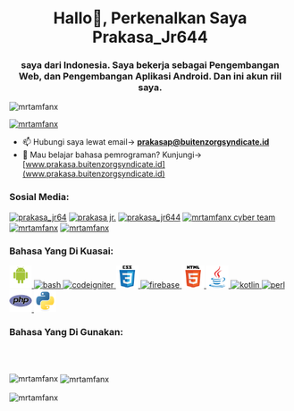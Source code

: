 

### <h1 align="center">Hallo🤝, Perkenalkan Saya Prakasa_Jr644</h1>
<h3 align="center">saya dari Indonesia. Saya bekerja sebagai Pengembangan Web, dan Pengembangan Aplikasi Android. Dan ini akun riil saya.</h3>

<p align="left"> <img src="https://komarev.com/ghpvc/?username=mrtamfanx&label=Profile%20views&color=0e75b6&style=flat" alt="mrtamfanx" /> </p>

<p align="left"> <a href="https://github.com/ryo-ma/github-profile-trophy"><img src="https://github-profile-trophy.vercel.app/?username=mrtamfanx" alt="mrtamfanx" /></a> </p>


- 📫 Hubungi saya lewat email-> **prakasap@buitenzorgsyndicate.id**
- 📝 Mau belajar bahasa pemrograman? Kunjungi-> [www.prakasa.buitenzorgsyndicate.id](www.prakasa.buitenzorgsyndicate.id)


<h3 align="left">Sosial Media:</h3>
<p align="left">
<a href="https://stackoverflow.com/users/prakasa_jr64" target="blank"><img align="center" src="https://cdn.jsdelivr.net/npm/simple-icons@3.0.1/icons/stackoverflow.svg" alt="prakasa_jr64" height="30" width="40" /></a>
<a href="https://www.facebook.com/prakasajr64" target="blank"><img align="center" src="https://cdn.jsdelivr.net/npm/simple-icons@3.0.1/icons/facebook.svg" alt="prakasa jr." height="30" width="40" /></a>
<a href="https://instagram.com/prakasa_jr644" target="blank"><img align="center" src="https://cdn.jsdelivr.net/npm/simple-icons@3.0.1/icons/instagram.svg" alt="prakasa_jr644" height="30" width="40" /></a>
<a href="https://www.youtube.com/c/warungcyber" target="blank"><img align="center" src="https://cdn.jsdelivr.net/npm/simple-icons@3.0.1/icons/youtube.svg" alt="mrtamfanx cyber team" height="30" width="40" /></a>
<a href="https://www.hackerrank.com/mrtamfanx" target="blank"><img align="center" src="https://cdn.jsdelivr.net/npm/simple-icons@3.0.1/icons/hackerrank.svg" alt="mrtamfanx" height="30" width="40" /></a>
<a href="https://www.topcoder.com/members/mrtamfanx" target="blank"><img align="center" src="https://cdn.jsdelivr.net/npm/simple-icons@3.0.1/icons/topcoder.svg" alt="mrtamfanx" height="30" width="40" /></a>
</p>

<h3 align="left">Bahasa Yang Di Kuasai:</h3>
<p align="left"> <a href="https://developer.android.com" target="_blank"> <img src="https://raw.githubusercontent.com/devicons/devicon/master/icons/android/android-original-wordmark.svg" alt="android" width="40" height="40"/> </a> <a href="https://www.gnu.org/software/bash/" target="_blank"> <img src="https://www.vectorlogo.zone/logos/gnu_bash/gnu_bash-icon.svg" alt="bash" width="40" height="40"/> </a> <a href="https://codeigniter.com" target="_blank"> <img src="https://cdn.worldvectorlogo.com/logos/codeigniter.svg" alt="codeigniter" width="40" height="40"/> </a> <a href="https://www.w3schools.com/css/" target="_blank"> <img src="https://raw.githubusercontent.com/devicons/devicon/master/icons/css3/css3-original-wordmark.svg" alt="css3" width="40" height="40"/> </a> <a href="https://firebase.google.com/" target="_blank"> <img src="https://www.vectorlogo.zone/logos/firebase/firebase-icon.svg" alt="firebase" width="40" height="40"/> </a> <a href="https://www.w3.org/html/" target="_blank"> <img src="https://raw.githubusercontent.com/devicons/devicon/master/icons/html5/html5-original-wordmark.svg" alt="html5" width="40" height="40"/> </a> <a href="https://www.java.com" target="_blank"> <img src="https://raw.githubusercontent.com/devicons/devicon/master/icons/java/java-original.svg" alt="java" width="40" height="40"/> </a> <a href="https://kotlinlang.org" target="_blank"> <img src="https://www.vectorlogo.zone/logos/kotlinlang/kotlinlang-icon.svg" alt="kotlin" width="40" height="40"/> </a> <a href="https://www.perl.org/" target="_blank"> <img src="https://api.iconify.design/logos-perl.svg" alt="perl" width="40" height="40"/> </a> <a href="https://www.php.net" target="_blank"> <img src="https://raw.githubusercontent.com/devicons/devicon/master/icons/php/php-original.svg" alt="php" width="40" height="40"/> </a> <a href="https://www.python.org" target="_blank"> <img src="https://raw.githubusercontent.com/devicons/devicon/master/icons/python/python-original.svg" alt="python" width="40" height="40"/> </a> </p>

<h3 align="left">Bahasa Yang Di Gunakan:</h3>
<br><br>

<p><img align="left" src="https://github-readme-stats.vercel.app/api/top-langs?username=mrtamfanx&show_icons=true&locale=en&layout=compact" alt="mrtamfanx" /></p>

<p>&nbsp;<img align="center" src="https://github-readme-stats.vercel.app/api?username=mrtamfanx&show_icons=true&locale=en" alt="mrtamfanx" /></p>

<p><img align="center" src="https://github-readme-streak-stats.herokuapp.com/?user=mrtamfanx&" alt="mrtamfanx" /></p>
